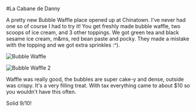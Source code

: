 #La Cabane de Danny

A pretty new Bubble Waffle place opened up at Chinatown. I've never had one so of course I had to try it! You get freshly made bubble waffle, two scoops of ice cream, and 3 other toppings. We got green tea and black sesame ice cream, m&ms, red bean paste and pocky. They made a mistake with the topping and we got extra sprinkles :^). 

![Bubble Waffle](../images/food/montreal/la_cabane_de_danny/1.jpg "Bubble Waffle")

![Bubble Waffle 2](../images/food/montreal/la_cabane_de_danny/3.jpg "Bubble Waffle 2")

Waffle was really good, the bubbles are super cake-y and dense, outside was crispy. It's a very filling treat. With tax everything came to about $10 so you wouldn't have this often.

Solid 9/10!